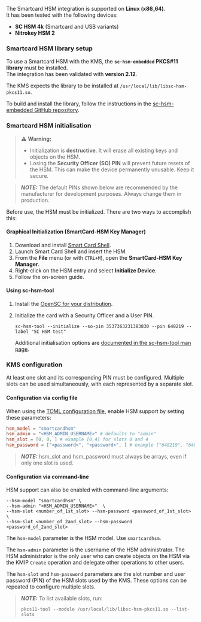 
The Smartcard HSM integration is supported on **Linux (x86_64)**.  
It has been tested with the following devices:

- **SC HSM 4k** (Smartcard and USB variants)
- **Nitrokey HSM 2**

### Smartcard HSM library setup

To use a Smartcard HSM with the KMS, the **`sc-hsm-embedded` PKCS#11 library** must be installed.  
The integration has been validated with **version 2.12**.

The KMS expects the library to be installed at `/usr/local/lib/libsc-hsm-pkcs11.so`.

To build and install the library, follow the instructions in the [sc-hsm-embedded GitHub repository](https://github.com/CardContact/sc-hsm-embedded).

### Smartcard HSM initialisation

> ⚠️ **Warning:**
> - Initialization is **destructive**. It will erase all existing keys and objects on the HSM.
> - Losing the **Security Officer (SO) PIN** will prevent future resets of the HSM. This can make the device permanently unusable. Keep it secure.

> **_NOTE:_**
> The default PINs shown below are recommended by the manufacturer for development purposes. Always change them in production.

Before use, the HSM must be initialized. There are two ways to accomplish this:

#### Graphical Initialization (SmartCard-HSM Key Manager)
1. Download and install [Smart Card Shell](https://www.openscdp.org/scsh3/download.html).
2. Launch Smart Card Shell and insert the HSM.
3. From the **File** menu (or with `CTRL+M`), open the **SmartCard-HSM Key Manager**.
4. Right-click on the HSM entry and select **Initialize Device**.
5. Follow the on-screen guide.

#### Using sc-hsm-tool
1. Install the [OpenSC for your distribution](https://github.com/OpenSC/OpenSC/wiki/Linux-Distributions).

2. Initialize the card with a Security Officer and a User PIN.
   ```shell
   sc-hsm-tool --initialize --so-pin 3537363231383830 --pin 648219 --label "SC HSM test"
   ```
   Additional initialisation options are [documented in the sc-hsm-tool man page](https://manpages.ubuntu.com/manpages/en/man1/sc-hsm-tool.1.html).

### KMS configuration

At least one slot and its corresponding PIN must be configured.
Multiple slots can be used simultaneously, with each represented by a separate slot.

#### Configuration via config file
When using the [TOML configuration file](../server_configuration_file.md#toml-configuration-file), enable HSM support by setting these parameters:

```toml
hsm_model = "smartcardhsm"
hsm_admin = "<HSM_ADMIN_USERNAME>" # defaults to "admin"
hsm_slot = [0, 0, ] # example [0,4] for slots 0 and 4
hsm_password = ["<password>", "<password>", ] # example ["648219", "648219"] for slots 0 and 4
```
> **_NOTE:_**  hsm_slot and hsm_password must always be arrays, even if only one slot is used.

#### Configuration via command-line
HSM support can also be enabled with command-line arguments:
```shell
--hsm-model "smartcardhsm" \
--hsm-admin "<HSM_ADMIN_USERNAME>"  \
--hsm-slot <number_of_1st_slot> --hsm-password <password_of_1st_slot> \
--hsm-slot <number_of_2and_slot> --hsm-password <password_of_2and_slot>
```

The `hsm-model` parameter is the HSM model. Use `smartcardhsm`.

The `hsm-admin` parameter is the username of the HSM administrator.
The HSM administrator is the only user who can create objects on the HSM via the KMIP `Create` operation
and delegate other operations to other users.

The `hsm-slot` and `hsm-password` parameters are the slot number and user password (PIN) of the HSM slots used by the KMS.
These options can be repeated to configure multiple slots.

> **_NOTE:_** To list available slots, run:
> ```shell
> pkcs11-tool --module /usr/local/lib/libsc-hsm-pkcs11.so --list-slots
> ```